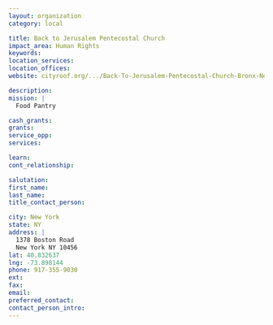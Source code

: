 ```yaml
---
layout: organization
category: local

title: Back to Jerusalem Pentecostal Church
impact_area: Human Rights
keywords: 
location_services: 
location_offices: 
website: cityroof.org/.../Back-To-Jerusalem-Pentecostal-Church-Bronx-New-York

description: 
mission: |
  Food Pantry

cash_grants: 
grants: 
service_opp: 
services: 

learn: 
cont_relationship: 

salutation: 
first_name: 
last_name: 
title_contact_person: 

city: New York
state: NY
address: |
  1378 Boston Road  
  New York NY 10456
lat: 40.832637
lng: -73.898144
phone: 917-355-9030
ext: 
fax: 
email: 
preferred_contact: 
contact_person_intro: 
---
```

